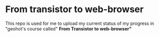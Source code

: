 # From transistor to web-browser
This repo is used for me to upload my current status of my progress in "geohot's course called"
<b>From Transistor to web-browser"</b>
